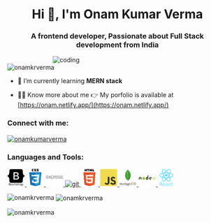 <h1 align="center">Hi 👋, I'm Onam Kumar Verma</h1>
<h3 align="center">A frontend developer, Passionate about Full Stack development from India</h3>
<img align="right" width="400" src="https://miro.medium.com/max/1360/0*7Q3yvSIv_t0ioJ-Z.gif" alt="coding"></img>

<p align="left"> <img src="https://komarev.com/ghpvc/?username=onamkrverma&label=Profile%20views&color=0e75b6&style=flat" alt="onamkrverma" /> </p>

- 🌱 I’m currently learning **MERN stack**

- 👨‍💻 Know more about me 👉 My porfolio is available at [https://onam.netlify.app/](https://onam.netlify.app/)

<h3 align="left">Connect with me:</h3>
<p align="left">
<a href="https://linkedin.com/in/onamkumarverma" target="blank"><img align="center" src="https://cdn-icons-png.flaticon.com/512/174/174857.png" alt="onamkumarverma" height="40" width="40" /></a>
</p>

<h3 align="left">Languages and Tools:</h3>
<p align="left"> <a href="https://getbootstrap.com" target="_blank" rel="noreferrer"> <img src="https://raw.githubusercontent.com/devicons/devicon/master/icons/bootstrap/bootstrap-plain-wordmark.svg" alt="bootstrap" width="40" height="40"/> </a> <a href="https://www.w3schools.com/css/" target="_blank" rel="noreferrer"> <img src="https://raw.githubusercontent.com/devicons/devicon/master/icons/css3/css3-original-wordmark.svg" alt="css3" width="40" height="40"/> </a> <a href="https://expressjs.com" target="_blank" rel="noreferrer"> <img src="https://raw.githubusercontent.com/devicons/devicon/master/icons/express/express-original-wordmark.svg" alt="express" width="40" height="40"/> </a> <a href="https://git-scm.com/" target="_blank" rel="noreferrer"> <img src="https://www.vectorlogo.zone/logos/git-scm/git-scm-icon.svg" alt="git" width="40" height="40"/> </a> <a href="https://www.w3.org/html/" target="_blank" rel="noreferrer"> <img src="https://raw.githubusercontent.com/devicons/devicon/master/icons/html5/html5-original-wordmark.svg" alt="html5" width="40" height="40"/> </a> <a href="https://developer.mozilla.org/en-US/docs/Web/JavaScript" target="_blank" rel="noreferrer"> <img src="https://raw.githubusercontent.com/devicons/devicon/master/icons/javascript/javascript-original.svg" alt="javascript" width="40" height="40"/> </a> <a href="https://www.mongodb.com/" target="_blank" rel="noreferrer"> <img src="https://raw.githubusercontent.com/devicons/devicon/master/icons/mongodb/mongodb-original-wordmark.svg" alt="mongodb" width="40" height="40"/> </a> <a href="https://nodejs.org" target="_blank" rel="noreferrer"> <img src="https://raw.githubusercontent.com/devicons/devicon/master/icons/nodejs/nodejs-original-wordmark.svg" alt="nodejs" width="40" height="40"/> </a> <a href="https://reactjs.org/" target="_blank" rel="noreferrer"> <img src="https://raw.githubusercontent.com/devicons/devicon/master/icons/react/react-original-wordmark.svg" alt="react" width="40" height="40"/> </a> </p>

<p><img align="left" src="https://github-readme-stats.vercel.app/api/top-langs?username=onamkrverma&show_icons=true&locale=en&layout=compact" alt="onamkrverma" /></p>

<p>&nbsp;<img align="center" src="https://github-readme-stats.vercel.app/api?username=onamkrverma&show_icons=true&locale=en" alt="onamkrverma" /></p>

<p><img align="center" src="https://github-readme-streak-stats.herokuapp.com/?user=onamkrverma&" alt="onamkrverma" /></p>

